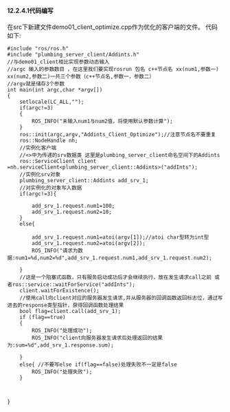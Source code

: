 #### 12.2.4.1代码编写
在src下新建文件demo01_client_optimize.cpp作为优化的客户端的文件。
代码如下:   

    #include "ros/ros.h"
    #include "plumbing_server_client/Addints.h"
    //与demo01_client相比实现参数动态输入
    //argc 输入的参数数目 ，在这里我们要实现rosrun 包名 c++节点名 xx(num1,参数一) xx(num2,参数二)一共三个参数（c++节点名,参数一，参数二）
    //argv就是储存3个参数
    int main(int argc,char *argv[])
    {
        setlocale(LC_ALL,"");
        if(argc!=3)
        {
            ROS_INFO("未输入num1与num2值，将使用默认参数计算");
        }
        ros::init(argc,argv,"Addints_Client_Optimize");//注意节点名不要重复
        ros::NodeHandle nh;
        //实例化客户端
        //<>中为传递的srv数据类 这里是plumbing_server_client命名空间下的Addints
        ros::ServiceClient client =nh.serviceClient<plumbing_server_client::Addints>("addInts");
        //实例化srv对象 
        plumbing_server_client::Addints add_srv_1;
        //对实例化的对象写入数据
        if(argc!=3){
            
            add_srv_1.request.num1=100;
            add_srv_1.request.num2=10;
        }
        else{
            
            add_srv_1.request.num1=atoi(argv[1]);//atoi char型转为int型
            add_srv_1.request.num2=atoi(argv[2]);
            ROS_INFO("请求为数据:num1=%d,num2=%d",add_srv_1.request.num1,add_srv_1.request.num2);

        }
        //这是一个阻塞式函数，只有服务启动成功后才会继续执行，放在发生请求call之前 或者ros::service::waitForService("addInts");
        client.waitForExistence();
        //使用call向client对应的服务器发生请求,并从服务器的回调函数返回标志位，通过写进去的response类型指针，获得回调函数处理结果
        bool flag=client.call(add_srv_1);
        if (flag==true)
        {
            ROS_INFO("处理成功");
            ROS_INFO("client向服务器发生请求后处理返回的结果为:sum=%d",add_srv_1.response.sum);

        }
        else{ //不要写else if(flag==false)处理失败不一定是false
            ROS_INFO("处理失败");
        }



    }
